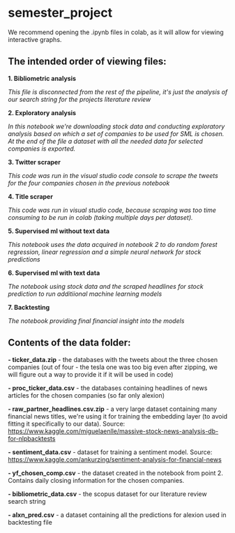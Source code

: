 # semester_project


We recommend opening the .ipynb files in colab, as it will allow for viewing interactive graphs.


## The intended order of viewing files:

**1. Bibliometric analysis**

*This file is disconnected from the rest of the pipeline, it's just the analysis of our search string for the projects literature review*


**2. Exploratory analysis**

*In this notebook we're downloading stock data and conducting exploratory analysis based on which a set of companies to be used for SML is chosen. At the end of the file a dataset with all the needed data for selected companies is exported.*


**3. Twitter scraper**

*This code was run in the visual studio code console to scrape the tweets for the four companies chosen in the previous notebook*


**4. Title scraper**

*This code was run in visual studio code, because scraping was too time consuming to be run in colab (taking multiple days per dataset).*


**5. Supervised ml without text data**

*This notebook uses the data acquired in notebook 2 to do random forest regression, linear regression and a simple neural network for stock predictions*
    

**6. Supervised ml with text data**

*The notebook using stock data and the scraped headlines for stock prediction to run additiional machine learning models*


**7. Backtesting**

*The notebook providing final financial insight into the models*



## Contents of the data folder:

**- ticker_data.zip** - the databases with the tweets about the three chosen companies (out of four - the tesla one was too big even after zipping, we will figure out a way to provide it if it will be used in code)

**- proc_ticker_data.csv** - the databases containing headlines of news articles for the chosen companies (so far only alexion)

**- raw_partner_headlines.csv.zip** - a very large dataset containing many financial news titles, we're using it for training the embedding layer (to avoid fitting it specifically to our data). Source: https://www.kaggle.com/miguelaenlle/massive-stock-news-analysis-db-for-nlpbacktests

**- sentiment_data.csv** - dataset for training a sentiment model. Source: https://www.kaggle.com/ankurzing/sentiment-analysis-for-financial-news

**- yf_chosen_comp.csv** - the dataset created in the notebook from point 2. Contains daily closing information for the chosen companies.

**- bibliometric_data.csv** - the scopus dataset for our literature review search string

**- alxn_pred.csv** - a dataset containing all the predictions for alexion used in backtesting file
